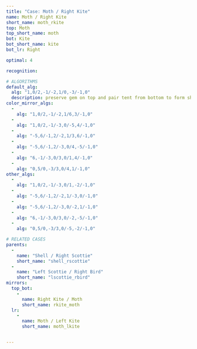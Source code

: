 ```yaml
---
title: "Case: Moth / Right Kite"
name: Moth / Right Kite
short_name: moth_rkite
top: Moth
top_short_name: moth
bot: Kite
bot_short_name: kite
bot_lr: Right

optimal: 4

recognition:

# ALGORITHMS
default_alg:
  alg: "1,0/2,-1/-2,1/0,-3/-1,0"
  description: preserve gem on top and pair tent from bottom to form shell/scottie
color_mirror_algs:
  -
    alg: "1,0/2,-1/-2,1/6,3/-1,0"
  -
    alg: "1,0/2,-1/-3,0/-5,4/-1,0"
  -
    alg: "-5,6/-1,2/-2,1/3,6/-1,0"
  -
    alg: "-5,6/-1,2/-3,0/4,-5/-1,0"
  -
    alg: "6,-1/-3,0/3,0/1,4/-1,0"
  -
    alg: "0,5/0,-3/3,0/4,1/-1,0"
other_algs:
  -
    alg: "1,0/2,-1/-3,0/1,-2/-1,0"
  -
    alg: "-5,6/-1,2/-2,1/-3,0/-1,0"
  -
    alg: "-5,6/-1,2/-3,0/-2,1/-1,0"
  -
    alg: "6,-1/-3,0/3,0/-2,-5/-1,0"
  -
    alg: "0,5/0,-3/3,0/-5,-2/-1,0"

# RELATED CASES
parents:
  -
    name: "Shell / Right Scottie"
    short_name: "shell_rscottie"
  -
    name: "Left Scottie / Right Bird"
    short_name: "lscottie_rbird"
mirrors:
  top_bot:
    -
      name: Right Kite / Moth
      short_name: rkite_moth
  lr:
    -
      name: Moth / Left Kite
      short_name: moth_lkite


---
```



